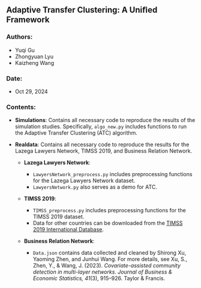## Adaptive Transfer Clustering: A Uniﬁed Framework

### Authors:
- Yuqi Gu
- Zhongyuan Lyu
- Kaizheng Wang

### Date:
- Oct 29, 2024

### Contents:
- **Simulations**: Contains all necessary code to reproduce the results of the simulation studies. Specifically, `algo_new.py` includes functions to run the Adaptive Transfer Clustering (ATC) algorithm.
- **Realdata**: Contains all necessary code to reproduce the results for the Lazega Lawyers Network, TIMSS 2019, and Business Relation Network.

  - **Lazega Lawyers Network**:
    - `LawyersNetwork_preprocess.py` includes preprocessing functions for the Lazega Lawyers Network dataset.
    - `LawyersNetwork.py` also serves as a demo for ATC.

  - **TIMSS 2019**:
    - `TIMSS_preprocess.py` includes preprocessing functions for the TIMSS 2019 dataset.
    - Data for other countries can be downloaded from the [TIMSS 2019 International Database](https://timss2019.org/international-database/).
  
  - **Business Relation Network**:
    - `Data.json` contains data collected and cleaned by Shirong Xu, Yaoming Zhen, and Junhui Wang. For more details, see Xu, S., Zhen, Y., & Wang, J. (2023). *Covariate-assisted community detection in multi-layer networks*. *Journal of Business & Economic Statistics, 41*(3), 915–926. Taylor & Francis.

